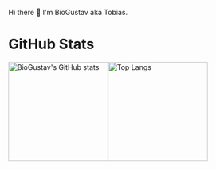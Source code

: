 Hi there 👋 I'm BioGustav aka Tobias.



<!--
**BioGustav/BioGustav** is a ✨ _special_ ✨ repository because its `README.md` (this file) appears on your GitHub profile.

Here are some ideas to get you started:

- 🔭 I’m currently working on ...
- 🌱 I’m currently learning ...
- 👯 I’m looking to collaborate on ...
- 🤔 I’m looking for help with ...
- 💬 Ask me about ...
- 📫 How to reach me: ...
- 😄 Pronouns: ...
- ⚡ Fun fact: ...
-->

# GitHub Stats

<img src="https://github-readme-stats.vercel.app/api?username=biogustav&show_icons=true&theme=ambient_gradient&bg_color=22.51,000000,440044&hide_border=true&border_radius=0&rank_icon=github" alt="BioGustav's GitHub stats" style="height: 200px;"><img src="https://github-readme-stats.vercel.app/api/top-langs/?username=biogustav&layout=compact&&theme=ambient_gradient&bg_color=22.51,440044,000000&hide_border=true&border_radius=0" alt="Top Langs" style="height: 200px;">
